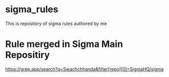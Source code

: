 # sigma_rules
This is repository of sigma rules authored by me

# Rule merged in Sigma Main Repositiry
https://grep.app/search?q=Swachchhanda&filter[repo][0]=SigmaHQ/sigma
